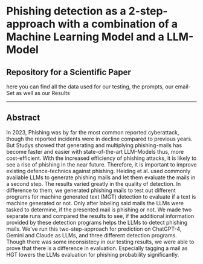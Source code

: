 # Phishing detection as a 2-step-approach with a combination of a Machine Learning Model and a LLM-Model

## Repository for a Scientific Paper
here you can find all the data used for our testing, the prompts, our email-Set as well as our Results

---

## Abstract
In 2023, Phishing was by far the most common reported cyberattack, though the reported incidents were in decline compared to previous years. But Studys showed that generating and multiplying phishing-mails has become faster and easier with state-of-the-art LLM-Models thus, more cost-efficient. With the increased efficiency of phishing attacks, it is likely to see a rise of phishing in the near future. Therefore, it is important to improve existing defence-technics against phishing.
Heiding et al. used commonly available LLMs to generate phishing mails and let them evaluate the mails in a second step. The results varied greatly in the quality of detection. In difference to them, we generated phishing mails to test out different programs for machine generated text (MGT) detection to evaluate if a text is machine generated or not. Only after labeling said mails the LLMs were tasked to determine, if the presented mail is phishing or not. We made two separate runs and compared the results to see, if the additional information provided by these detection programs helps the LLMs to detect phishing mails.
We've run this two-step-approach for prediction on ChatGPT-4, Gemini and Claude as LLMs, and three different detection programs. Though there was some inconsistecy in our testing results, we were able to prove that there is a difference in evaluation. Especially tagging a mail as HGT lowers the LLMs evaluation for phishing probability significantly.
